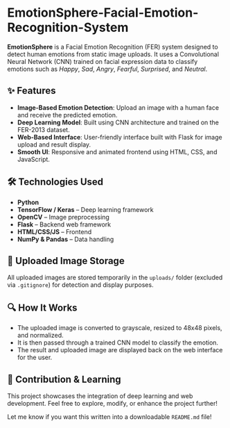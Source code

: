 # EmotionSphere-Facial-Emotion-Recognition-System
**EmotionSphere** is a Facial Emotion Recognition (FER) system designed to detect human emotions from static image uploads. It uses a Convolutional Neural Network (CNN) trained on facial expression data to classify emotions such as *Happy*, *Sad*, *Angry*, *Fearful*, *Surprised*, and *Neutral*.

## ✨ Features
- **Image-Based Emotion Detection**: Upload an image with a human face and receive the predicted emotion.
- **Deep Learning Model**: Built using CNN architecture and trained on the FER-2013 dataset.
- **Web-Based Interface**: User-friendly interface built with Flask for image upload and result display.
- **Smooth UI**: Responsive and animated frontend using HTML, CSS, and JavaScript.

## 🛠️ Technologies Used
- **Python**
- **TensorFlow / Keras** – Deep learning framework
- **OpenCV** – Image preprocessing
- **Flask** – Backend web framework
- **HTML/CSS/JS** – Frontend
- **NumPy & Pandas** – Data handling

## 📂 Uploaded Image Storage
All uploaded images are stored temporarily in the `uploads/` folder (excluded via `.gitignore`) for detection and display purposes.


## 🔍 How It Works

- The uploaded image is converted to grayscale, resized to 48x48 pixels, and normalized.
- It is then passed through a trained CNN model to classify the emotion.
- The result and uploaded image are displayed back on the web interface for the user.


## 🙌 Contribution & Learning
This project showcases the integration of deep learning and web development. Feel free to explore, modify, or enhance the project further!


Let me know if you want this written into a downloadable `README.md` file!
